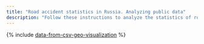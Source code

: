 ```yaml
---
title: "Road accident statistics in Russia. Analyzing public data"
description: "Follow these instructions to analyze the statistics of road accidents in Russia using the relevant public data."
---
```


{% include [data-from-csv-geo-visualization](../../_tutorials/datalens/data-from-csv-geo-visualization.md) %}

